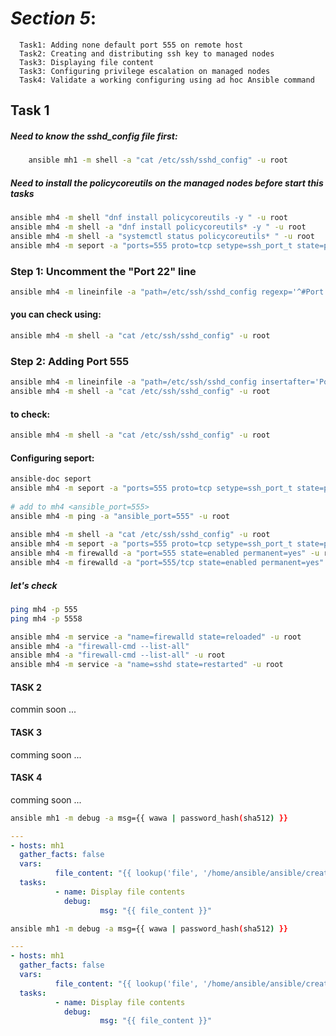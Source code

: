 # *_Section 5_*:
      Task1: Adding none default port 555 on remote host
      Task2: Creating and distributing ssh key to managed nodes
      Task3: Displaying file content
      Task3: Configuring privilege escalation on managed nodes
      Task4: Validate a working configuring using ad hoc Ansible command

## Task 1         
##### Need to know the sshd_config file first:
```bash
    ansible mh1 -m shell -a "cat /etc/ssh/sshd_config" -u root
```
##### Need to install the policycoreutils on the managed nodes before start this tasks

```bash
ansible mh4 -m shell "dnf install policycoreutils -y " -u root
ansible mh4 -m shell -a "dnf install policycoreutils* -y " -u root
ansible mh4 -m shell -a "systemctl status policycoreutils* " -u root
ansible mh4 -m seport -a "ports=555 proto=tcp setype=ssh_port_t state=present" -u root
```

### Step 1: Uncomment the "Port 22" line
```bash
ansible mh4 -m lineinfile -a "path=/etc/ssh/sshd_config regexp='^#Port' line='Port 22' " -u root
```

#### you can check using:
```bash
ansible mh4 -m shell -a "cat /etc/ssh/sshd_config" -u root
```
### Step 2: Adding Port 555 
```bash
ansible mh4 -m lineinfile -a "path=/etc/ssh/sshd_config insertafter='Port' line='Port 555'" -u root
ansible mh4 -m shell -a "cat /etc/ssh/sshd_config" -u root
```

#### to check:
```bash 
ansible mh4 -m shell -a "cat /etc/ssh/sshd_config" -u root
```


#### Configuring seport:
```bash
ansible-doc seport
ansible mh4 -m seport -a "ports=555 proto=tcp setype=ssh_port_t state=present" -u root
 
# add to mh4 <ansible_port=555> 
ansible mh4 -m ping -a "ansible_port=555" -u root
  
ansible mh4 -m shell -a "cat /etc/ssh/sshd_config" -u root
ansible mh4 -m seport -a "ports=555 proto=tcp setype=ssh_port_t state=present" -u root
ansible mh4 -m firewalld -a "port=555 state=enabled permanent=yes" -u root
ansible mh4 -m firewalld -a "port=555/tcp state=enabled permanent=yes" -u root
```
##### let's check
```bash
ping mh4 -p 555
ping mh4 -p 5558

ansible mh4 -m service -a "name=firewalld state=reloaded" -u root
ansible mh4 -a "firewall-cmd --list-all" 
ansible mh4 -a "firewall-cmd --list-all" -u root
ansible mh4 -m service -a "name=sshd state=restarted" -u root
```

####    TASK 2   
   commin soon ...

####    TASK 3  
   comming soon ...

####  TASK 4  
   comming soon ...

```bash
ansible mh1 -m debug -a msg={{ wawa | password_hash(sha512) }}
```

```yml
---
- hosts: mh1
  gather_facts: false
  vars:
          file_content: "{{ lookup('file', '/home/ansible/ansible/create_dir_file.sh') }}" 
  tasks:
          - name: Display file contents
            debug:
                    msg: "{{ file_content }}"
```

```bash
ansible mh1 -m debug -a msg={{ wawa | password_hash(sha512) }}
```

```yaml
---
- hosts: mh1
  gather_facts: false
  vars:
          file_content: "{{ lookup('file', '/home/ansible/ansible/create_dir_file.sh') }}" 
  tasks:
          - name: Display file contents
            debug:
                    msg: "{{ file_content }}"
```
